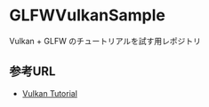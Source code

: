 # GLFWVulkanSample
Vulkan + GLFW のチュートリアルを試す用レポジトリ

## 参考URL
- [Vulkan Tutorial](https://vulkan-tutorial.com/Introduction)
